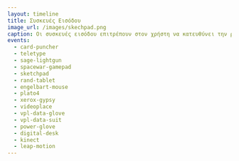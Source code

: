 ```yaml
---
layout: timeline 
title: Συσκευές Εισόδου 
image_url: /images/skechpad.png
caption: Οι συσκευές εισόδου επιτρέπουν στον χρήστη να κατευθύνει την ροή του προγράμματος και σε συνδυασμός με τις συσκευές εξόδου αποτελούν βασικό πυλώνα στην διάδραση. Οι περισσότερες συσκευές εισόδου δίνουν έμφαση στην ευκολία χρήσης και εκμάθησης, αλλά υπάρχουν και αυτές που απαιτούν μεγαλύτερη προσπάθεια και εκπαίδευση, όπως ένα μουσικό όργανο που εξαρτάται από την δεξιότητα του χειριστή του. 
events:
  - card-puncher
  - teletype
  - sage-lightgun
  - spacewar-gamepad
  - sketchpad
  - rand-tablet
  - engelbart-mouse
  - plato4
  - xerox-gypsy
  - videoplace
  - vpl-data-glove
  - vpl-data-suit
  - power-glove
  - digital-desk
  - kinect
  - leap-motion
---
```


